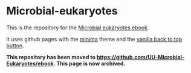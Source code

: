 # Microbial-eukaryotes

This is the repository for the [Microbial eukaryotes ebook](https://markhilt.github.io/Microbial-eukaryotes/).

It uses github pages with the [minima](https://github.com/jekyll/minima) theme and the [vanilla back to top button](https://github.com/vfeskov/vanilla-back-to-top).

**This repository has been moved to https://github.com/UU-Microbial-Eukaryotes/ebook. This page is now archived.**
